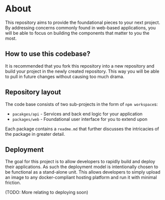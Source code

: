 # About

This repository aims to provide the foundational pieces to your next project. By addressing concerns
commonly found in web-based applications, you will be able to focus on building the components that
matter to you the most.

## How to use this codebase?
It is recommended that you fork this repository into a new repository and build your project in the newly
created repository. This way you will be able to pull in future changes without causing too much drama.

## Repository layout
The code base consists of two sub-projects in the form of `npm workspace`s:
* `pacakges/api` - Services and back end logic for your application
* `packages/web` - Foundational user interface for you to extend upon

Each package contains a `readme.md` that further discusses the intricacies of the package in greater detail.

## Deployment
The goal for this project is to allow developers to rapidly build and deploy their applications. As such the deployment
model is intentionally chosen to be functional as a stand-alone unit. This allows developers to simply upload an image to
any docker-compliant hosting platform and run it with minimal friction.

(TODO: More relating to deploying soon)